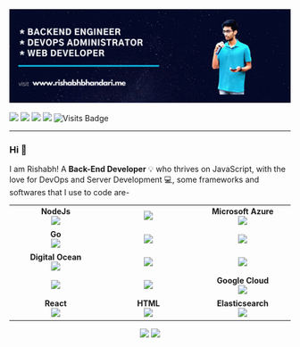 <img src="https://github.com/RishabhKodes/RishabhKodes/blob/master/Github%202.png">

[<img src="https://img.shields.io/badge/medium-%2312100E.svg?&style=for-the-badge&logo=medium&logoColor=white" />](https://medium.com/@e33or_assasin)  [<img src="https://img.shields.io/badge/linkedin-%230077B5.svg?&style=for-the-badge&logo=linkedin&logoColor=white" />](https://www.linkedin.com/in/e33or-assasin/) [<img src = "https://img.shields.io/badge/instagram-%23E4405F.svg?&style=for-the-badge&logo=instagram&logoColor=white">](https://www.instagram.com/b_rishabh.11/) [<img src ="https://img.shields.io/badge/Website-RB-%23.svg?&style=for-the-badge&logo=&logoColor=white%22">](http://www.rishabhbhandari.me/)  ![Visits Badge](https://badges.pufler.dev/visits/RishabhKodes/RishabhKodes?style=for-the-badge ) 

<hr>

### Hi 👋 
I am Rishabh! A <b>Back-End Developer</b> :bulb: who thrives on JavaScript, with the love for DevOps and Server Development 💻, some frameworks and softwares that I use to code are-
<br>
<table>
<tbody>
 <tr>
<td align="center" width="20%">
<span><b><center>NodeJs</center></b></span> 
<img height=60px src="https://img.icons8.com/windows/64/000000/node-js.png"> 
</td>

<td align="center" width="20%">
<span><b><center></center></b></span> 
<img height=60px src="https://encrypted-tbn0.gstatic.com/images?q=tbn%3AANd9GcTApU_6Eg4oWx3NMhLifHmNEkxjeMxfd3oGUA&usqp=CAU"> 
</td>

<td align="center" width="20%">
<span><b><center>Microsoft Azure</center></b></span> 
<img height=60px src="https://img.icons8.com/color/48/000000/azure-1.png"> 
</td>

</tr>

<tr>
<td align="center" width="20%">
<span><b><center>Go</center></b></span> 
<img height=65px src="https://img.icons8.com/color/48/000000/golang.png"> 
</td>

<td align="center" width="20%">
<span><b><center></center></b></span> 
<img height=65px src="https://git-scm.com/images/logos/downloads/Git-Logo-2Color.png"> 
</td>

<td align="center" width="20%">
<span><b><center></center></b></span> 
<img height=65px src="https://img.icons8.com/color/48/000000/amazon-web-services.png"> 
</td>
</tr>

<tr>
<td align="center" width="20%">
<span><b><center>Digital Ocean</center></b></span> 
<img height=65px src="https://img.icons8.com/windows/32/000000/digital-ocean.png"> 
</td>

<td align="center" width="20%">
<span><b><center></center></b></span> 
<img height=65px src="https://img.icons8.com/color/48/000000/c-plus-plus-logo.png"> 
</td>



<td align="center" width="20%">
<span><b><center></center></b></span> 
<img height=65px src="https://www.python.org/static/community_logos/python-logo.png"> 
</td>
</tr>

<tr>
<td align="center" width="20%">
<span><b><center></center></b></span> 
<img height=65px src="https://www.logolynx.com/images/logolynx/d5/d50b83324fb4fbab14cdfaf47409115b.jpeg"> 
</td>

<td align="center" width="20%">
<span><b><center></center></b></span> 
<img height=65px src="https://i0.wp.com/www.complexsql.com/wp-content/uploads/2017/01/sql-logo.jpg?ssl=1"> 
</td>

<td align="center" width="20%">
<span><b><center>Google Cloud</center></b></span> 
<img height=65px src="https://img.icons8.com/color/48/000000/google-cloud-platform.png"> 
</td>

</tr>

<tr>
 
<td align="center" width="20%">
<span><b><center>React</center></b></span> 
<img height=65px src="https://img.icons8.com/plasticine/48/000000/react.png"> 
</td>


<td align="center" width="20%">
<span><b><center>HTML</center></b></span> 
<img height=65px src="https://img.icons8.com/color/48/000000/html-5.png"> 
</td>

<td align="center" width="20%">
<span><b><center>Elasticsearch</center></b></span> 
<img height=65px src="https://img.icons8.com/color/48/000000/elasticsearch.png"> 
</td>

</tr>


</tbody>
</table>



<p align = "center">
  <img src = "https://github-readme-stats.vercel.app/api?username=RishabhKodes&show_icons=true&theme=highcontrast&line_height=27">
  <img src = "https://github-readme-stats.vercel.app/api/top-langs/?username=RishabhKodes&hide=CSS,HTML&theme=highcontrast">
</p>

